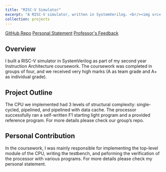 ```yaml
---
title: "RISC-V Simulator"
excerpt: "A RISC-V simulator, written in SystemVerilog. <br/><img src='/images/500x300.png'>"
collection: projects
---
```

[GitHub Repo](http://xiaorandyu.github.io/) [Personal Statement](http://xiaorandyu.github.io/) [Professor's Feedback](http://xiaorandyu.github.io/files/EEEBalanceBug.pdf)

## Overview
I built a RISC-V simulator in SystemVerilog as part of my second year Instruction Architecture coursework. The coursework was completed in groups of four, and we received very high marks (A as team grade and A+ as individual grade). 

## Project Outline

The CPU we implemented had 3 levels of structural complexity: single-cycled, pipelined, and pipelined with data cache. The processor successfully ran a self-written F1 starting light program and a provided reference program. For more details please check our group’s repo.

## Personal Contribution

In the coursework, I was mainly responsible for implementing the top-level module of the CPU, writing the testbench, and peforming the verification of the processor with various programs. For more details please check my personal statement.
